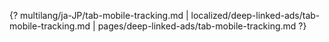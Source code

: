 {? multilang/ja-JP/tab-mobile-tracking.md | localized/deep-linked-ads/tab-mobile-tracking.md | pages/deep-linked-ads/tab-mobile-tracking.md ?}
